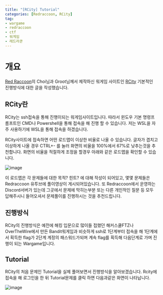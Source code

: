 ```yaml
---
title: "[RCity] Tutorial"
categories: [Redraccoon, RCity]
tag:
- wargame
- redraccoon
- ctf
- 워게임
- 레드라쿤
---
```


# 개요
[Red Raccoon](https://www.youtube.com/@redraccooncorp)의 Choi님과 Groot님께서 제작하신 워게임 사이트인 [RCity](https://ctf.redraccoon.kr/) 기본적인 진행방식에 대한 글을 작성했습니다.


## RCity란
RCity는 ssh접속을 통해 진행이되는 워게임사이트입니다. 따라서 윈도우 기본 명령프롬프트인 CMD나 Powershell을 통해 접속을 해 진행 할 수 있습니다. 저는 WSL을 자주 사용하기에 WSL을 통해 접속을 하겠습니다.

RCity사이트에 접속하면 어떤 로드맵이 이상한 비율로 나올 수 있습니다. 글자가 겹치고 이상하게 나올 경우 CTRL+- 를 눌러 화면의 비율을 100%에서 67%로 낮추는것을 추천합니다. 화면의 비율을 적절하게 조정을 할경우 아래와 같은 로드맵을 확인할 수 있습니다.

![image](https://Jimin0605.github.io/assets/img/Redraccoon/RCity/2.png)


이 로드맵은 각 문제들에 대한 목적? 힌트? 에 대해 작성이 되어있고, 몇몇 문제들은 Redraccoon 유투브에 풀이영상이 게시되어있습니다. 또 Redraccoon에서 운영하는 Discord서버가 있는데 그곳에서 문제에 막히는부분 또는 다른 개인적인 질문 등 모두 답해주시니 들어오셔서 문제풀이를 진행하시는 것을 추천드립니다.


## 진행방식
RCity의 진행방식은 예전에 해킹 입문으로 많이들 접했던 해커스쿨FTZ나 OverTheWire에서 만든 Bandit워게임과 비슷하게 ssh로 1단계부터 접속을 해 1단계에서 획득한 flag가 2단계 계정의 패스워드가되며 계속 flag를 획득해 다음단계로 가며 진행이 되는 Wargame입니다.



## Tutorial
RCity의 처음 문제인 Tutorial을 실제 풀어보면서 진행방식을 알아보겠습니다. Rcity에 접속을 해 로그인을 한 뒤 Tutorial문제를 클릭 하면 다음과같은 화면이 나타납니다.

![image](https://Jimin0605.github.io/assets/img/Redraccoon/RCity/1.png)









